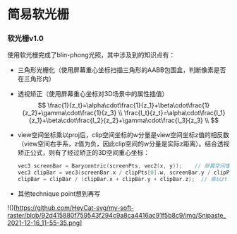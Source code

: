 # 简易软光栅
### 软光栅v1.0

使用软光栅完成了blin-phong光照，其中涉及到的知识点有：

- 三角形光栅化（使用屏幕重心坐标扫描三角形的AABB包围盒，判断像素是否在三角形内）

- 透视矫正（使用屏幕重心坐标对3D场景中的属性插值）
  $$
  \frac{1}{z_t}=\alpha\cdot\frac{1}{z_1}+\beta\cdot\frac{1}{z_2}+\gamma\cdot\frac{1}{z_3} \\
  \frac{I_t}{z_t}=\alpha\cdot\frac{I_1}{z_1}+\beta\cdot\frac{I_2}{z_2}+\gamma\cdot\frac{I_3}{z_3} \\
  $$

- view空间坐标乘以proj后，clip空间坐标的w分量是view空间坐标z值的相反数（view空间右手系，z值为负，因此clip空间的w分量是实际z距离）。结合透视矫正公式，则有了经过矫正的3D空间重心坐标：

  ```c++
  vec3 screenBar = Barycentric(screenPts, vec2(x, y));    // 屏幕空间重心坐标
  vec3 clipBar = vec3(screenBar.x / clipPts[0].w, screenBar.y / clipPts[1].w, screenBar.z / clipPts[2].w);	// 分别除以重心坐标对应三角点的view空间z值
  clipBar = clipBar / (clipBar.x + clipBar.y + clipBar.z);	// 乘以zt
  ```

- 其他technique point想到再写

!()[https://github.com/HeyCat-svg/my-soft-raster/blob/92d415880f759543f294c9a8ca4416ac91f5b8c9/img/Snipaste_2021-12-16_11-55-35.png]

